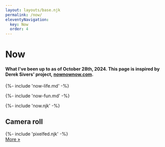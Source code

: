 ```yaml
---
layout: layouts/base.njk
permalink: /now/
eleventyNavigation:
  key: Now
  order: 4
---
```


# Now

#### What I've been up to as of October 28th, 2024. This page is inspired by Derek Sivers' project, [nownownow.com](https://nownownow.com/about).

{%- include 'now-life.md' -%}

{%- include 'now-fun.md' -%}

<div class="now-block">
	{%- include 'now.njk' -%}
</div>

<div class="pixelfed-block">
	<h2>Camera roll</h2>
	{%- include 'pixelfed.njk' -%}
	<div class="more-button-style"><a href="https://pixelfed.social/@crashthearcade">More »</a></div>
</div>
